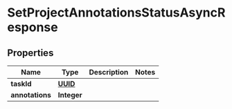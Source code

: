 

# SetProjectAnnotationsStatusAsyncResponse

## Properties

Name | Type | Description | Notes
------------ | ------------- | ------------- | -------------
**taskId** | [**UUID**](UUID.md) |  | 
**annotations** | **Integer** |  | 



